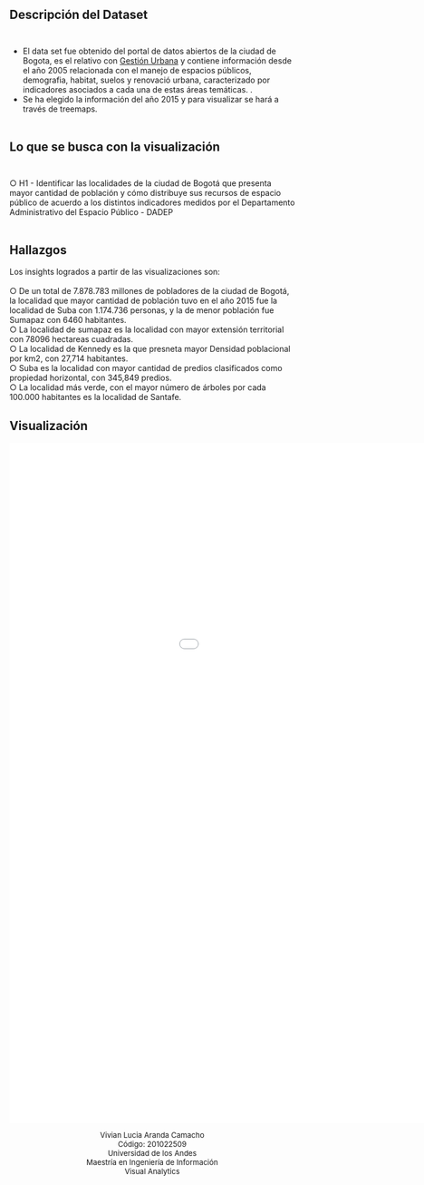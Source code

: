 ## Descripción del Dataset<br><br>
- El data set fue obtenido del portal de datos abiertos de la ciudad de Bogota, es el relativo con [Gestión Urbana](http://opendatabogota.ccb.org.co/SitePages/Odata_ccb.aspx) y contiene información desde el año 2005 relacionada con el manejo de espacios públicos, demografia, habitat, suelos y renovació urbana, caracterizado por indicadores asociados a cada una de estas áreas temáticas. .<br>
- Se ha elegido la información del año 2015 y para visualizar se hará a través de treemaps.	<br><br>

## Lo que se busca con la visualización <br><br>
○ H1 - Identificar las localidades de la ciudad de Bogotá que presenta mayor cantidad de población y cómo distribuye sus recursos de espacio público de acuerdo a los distintos indicadores medidos por el Departamento Administrativo del Espacio Público - DADEP <br/><br/>

## Hallazgos

Los insights logrados a partir de las visualizaciones son:<br/><br/>
○ De un total de 7.878.783 millones de pobladores de la ciudad de Bogotá, la localidad que mayor cantidad de población tuvo en el año 2015 fue la localidad de Suba con 1.174.736 personas, y la de menor población fue Sumapaz con 6460 habitantes. <br/> 
○ La localidad de sumapaz es la localidad con mayor extensión territorial con 78096 hectareas cuadradas.<br/>
○ La localidad de Kennedy es la que presneta mayor Densidad poblacional por km2, con 27,714 habitantes. <br/>
○ Suba es la localidad con mayor cantidad de predios clasificados como propiedad horizontal, con 345,849 predios. <br/>
○ La localidad más verde, con el mayor número de árboles por cada 100.000 habitantes es la localidad de Santafe. <br/>

## Visualización

<html>
	<head>
	  	<meta charset="utf-8">
		<title>Tendencia en compra de libros de política de EEUU en Amazon.com</title>
	</head>
	<body>
		<div><iframe src="books_adjacence.html" frameborder="0" width="1200" height="1200" scrolling="yes"></iframe></div>



<p align="center" style="font-size: 13px; text-align: center;">
	      Vivian Lucia Aranda Camacho<br>
	      Código: 201022509<br>
	      Universidad de los Andes<br>
	      Maestría en Ingeniería de Información<br>
	      Visual Analytics
	    </p>
	   </body>
</html>
